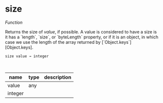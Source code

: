 # size

_Function_

Returns the size of _value_, if possible. A value is considered to have a size is it has a &#x60;length&#x60;, &#x60;size&#x60;, or &#x60;byteLength&#x60; property, or if it is an object, in which case we use the length of the array returned by [&#x60;Object.keys&#x60;][Object.keys].

<pre><code>size value &rarr; integer</code></pre>
<br>

| name | type | description |
|------|------|-------------|
|value|any||
|integer|||


